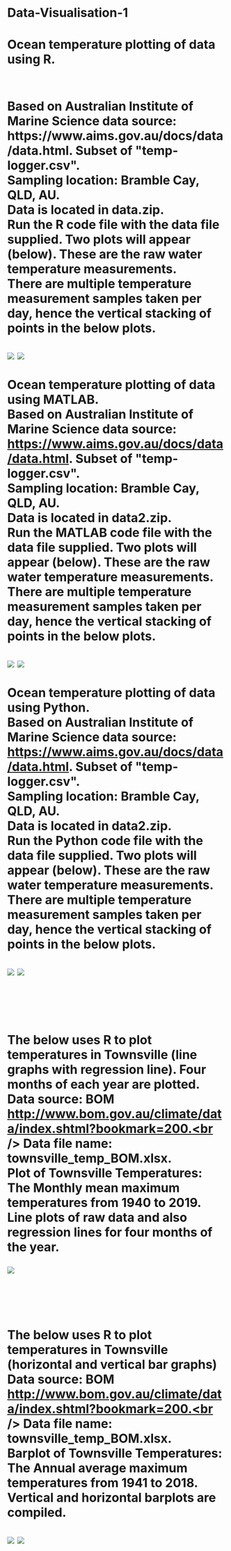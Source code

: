 # Data-Visualisation-1

<h1>Ocean temperature plotting of data using R.<h1> <br />
Based on Australian Institute of Marine Science data source: https://www.aims.gov.au/docs/data/data.html. Subset of "temp-logger.csv". <br />
Sampling location: Bramble Cay, QLD, AU. <br />
Data is located in data.zip. <br />
Run the R code file with the data file supplied. Two plots will appear (below). These are the raw water temperature measurements. <br />
There are multiple temperature measurement samples taken per day, hence the vertical stacking of points in the below plots. 


![](images/image1.png)
![](images/image2.png)
<br />
<br />
Ocean temperature plotting of data using MATLAB. <br />
Based on Australian Institute of Marine Science data source: https://www.aims.gov.au/docs/data/data.html. Subset of "temp-logger.csv". <br />
Sampling location: Bramble Cay, QLD, AU. <br />
Data is located in data2.zip. <br />
Run the MATLAB code file with the data file supplied. Two plots will appear (below). These are the raw water temperature measurements. <br />
There are multiple temperature measurement samples taken per day, hence the vertical stacking of points in the below plots. 


![](images/fig1.png)
![](images/fig2.png)
<br />
<br />
Ocean temperature plotting of data using Python. <br />
Based on Australian Institute of Marine Science data source: https://www.aims.gov.au/docs/data/data.html. Subset of "temp-logger.csv". <br />
Sampling location: Bramble Cay, QLD, AU. <br />
Data is located in data2.zip. <br />
Run the Python code file with the data file supplied. Two plots will appear (below). These are the raw water temperature measurements. <br />
There are multiple temperature measurement samples taken per day, hence the vertical stacking of points in the below plots. 


![](images/Figure_1_python.png)
![](images/Figure_2_python.png)

<br /><br />

The below uses R to plot temperatures in Townsville (line graphs with regression line). Four months of each year are plotted.<br />
Data source: BOM http://www.bom.gov.au/climate/data/index.shtml?bookmark=200.<br />
Data file name: townsville_temp_BOM.xlsx.<br />
Plot of Townsville Temperatures: The Monthly mean maximum temperatures from 1940 to 2019.<br />
Line plots of raw data and also regression lines for four months of the year.<br />

![](images/rplot1_townsville_temp.png)

<br /><br />

The below uses R to plot temperatures in Townsville (horizontal and vertical bar graphs)<br />
Data source: BOM http://www.bom.gov.au/climate/data/index.shtml?bookmark=200.<br />
Data file name: townsville_temp_BOM.xlsx.<br />
Barplot of Townsville Temperatures: The Annual average maximum temperatures from 1941 to 2018.<br />
Vertical and horizontal barplots are compiled.<br />

![](images/rplot2a_townsville_temp.png)
![](images/rplot2b_townsville_temp.png)

<br /><br />


